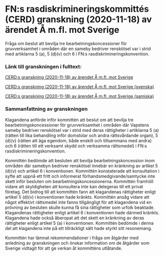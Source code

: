 # FN:s rasdiskrimineringskommittés (CERD) granskning (2020-11-18) av ärendet Å m.fl. mot Sverige

Fråga om beslut att bevilja tre bearbetningskoncessioner för gruvverksamhet i områden där en sameby bedriver renskötsel var i strid med artiklarna 5 (a), 5 (d)(v) och 6 i FN:s rasdiskrimineringskonvention.


### Länk till granskningen i fulltext:

[CERD:s granskning (2020\-11\-18\) av ärendet Å m.fl. mot Sverige](https://tbinternet.ohchr.org/_layouts/15/treatybodyexternal/Download.aspx?symbolno=CERD%2FC%2F102%2FD%2F54%2F2013&Lang=en)

[CERD:s granskning (2020\-11\-18\) av ärendet Å m.fl. mot Sverige (svenska)](/494ee1/contentassets/31eb4283855144c092e72f08cff6e8de/cerd-utlatande-a-m.fl.-mot-sverige--svenska.pdf "CERD:s granskning (2020-11-18) av ärendet Å m.fl. mot Sverige (svenska)")

[CERD:s granskning (2020\-11\-18\) av ärendet Å m.fl. mot Sverige (samiska)](/494ef4/contentassets/31eb4283855144c092e72f08cff6e8de/cerd-utlatande-a-m.fl.-mot-sverige--samiska.pdf "CERD:s granskning (2020-11-18) av ärendet Å m.fl. mot Sverige (samiska)")

### Sammanfattning av granskningen

Klagandena anförde inför kommittén att beslut om att bevilja tre bearbetningskoncessioner för gruvverksamhet i områden där Vapstens sameby bedriver renskötsel var i strid med deras rättigheter i artiklarna 5 (a) (rätten till lika behandling inför domstolar och andra rättsvårdande organ), 5 (d)(v) (rätten att äga egendom, både enskilt och tillsammans med andra) och 6 (rätten till ett verksamt skydd och verksamma rättsmedel) i FN:s rasdiskrimineringskonvention.

Kommittén bedömde att besluten att bevilja bearbetningskoncession inom områden där samebyn bedriver renskötsel innebär en kränkning av artikel 5 (d)(v) och artikel 6 i konventionen. Kommittén konstaterade att konsultation i syfte att uppnå ett fritt och informerat förhandsmedgivande/samtycke inte skett inför besluten om bearbetningskoncessionerna. Kommittén framhöll vidare att skyldigheten att konsultera inte kan delegeras till ett privat företag. Det bidrog till att kommittén fann att klagandenas rättigheter enligt artikel 5 (d)(v) i konventionen hade kränkts. Kommittén ansåg vidare att något effektivt rättsmedel inte fanns tillgängligt för att klagandena vid en prövning av besluten skulle kunna få sina rättigheter som urfolk beaktade. Klagandenas rättigheter enligt artikel 6 i konventionen hade därmed kränkts. Klagandena hade också åberopat att det skett en kränkning av deras rättigheter enligt artikel 5 (a) i konventionen. Kommittén bedömde i denna del att klagandena inte på ett tillräckligt sätt hade styrkt sitt resonemang.

Kommittén har lämnat rekommendationer i fråga om åtgärder med anledning av granskningen och önskar information om de åtgärder som Sverige vidtagit för att ge verkan åt kommitténs utlåtande.
